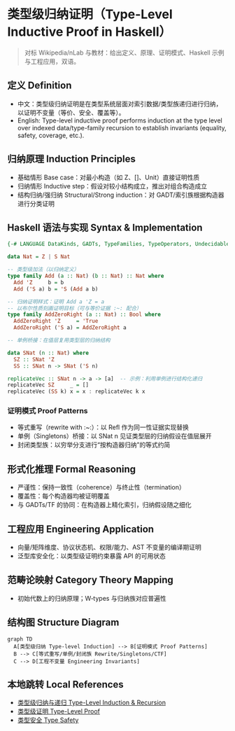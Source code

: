 # 类型级归纳证明（Type-Level Inductive Proof in Haskell）

> 对标 Wikipedia/nLab 与教材：给出定义、原理、证明模式、Haskell 示例与工程应用，双语。

## 定义 Definition

- 中文：类型级归纳证明是在类型系统层面对索引数据/类型族递归进行归纳，以证明不变量（等价、安全、覆盖等）。
- English: Type-level inductive proof performs induction at the type level over indexed data/type-family recursion to establish invariants (equality, safety, coverage, etc.).

## 归纳原理 Induction Principles

- 基础情形 Base case：对最小构造（如 Z、[]、Unit）直接证明性质
- 归纳情形 Inductive step：假设对较小结构成立，推出对组合构造成立
- 结构归纳/强归纳 Structural/Strong induction：对 GADT/索引族根据构造器进行分类证明

## Haskell 语法与实现 Syntax & Implementation

```haskell
{-# LANGUAGE DataKinds, GADTs, TypeFamilies, TypeOperators, UndecidableInstances #-}

data Nat = Z | S Nat

-- 类型级加法（以归纳定义）
type family Add (a :: Nat) (b :: Nat) :: Nat where
  Add 'Z     b = b
  Add ('S a) b = 'S (Add a b)

-- 归纳证明样式：证明 Add a 'Z = a
-- 以布尔性质刻画证明目标（可与等价证据 :~: 配合）
type family AddZeroRight (a :: Nat) :: Bool where
  AddZeroRight 'Z     = 'True
  AddZeroRight ('S a) = AddZeroRight a

-- 单例桥接：在值层复用类型层的归纳结构

data SNat (n :: Nat) where
  SZ :: SNat 'Z
  SS :: SNat n -> SNat ('S n)

replicateVec :: SNat n -> a -> [a]  -- 示例：利用单例进行结构化递归
replicateVec SZ     _ = []
replicateVec (SS k) x = x : replicateVec k x
```

### 证明模式 Proof Patterns

- 等式重写（rewrite with :~:）：以 Refl 作为同一性证据实现替换
- 单例（Singletons）桥接：以 SNat n 见证类型层的归纳假设在值层展开
- 封闭类型族：以穷举分支进行“按构造器归纳”的等式约简

## 形式化推理 Formal Reasoning

- 严谨性：保持一致性（coherence）与终止性（termination）
- 覆盖性：每个构造器均被证明覆盖
- 与 GADTs/TF 的协同：在构造器上精化索引，归纳假设随之细化

## 工程应用 Engineering Application

- 向量/矩阵维度、协议状态机、权限/能力、AST 不变量的编译期证明
- 泛型库安全化：以类型级证明约束暴露 API 的可用状态

## 范畴论映射 Category Theory Mapping

- 初始代数上的归纳原理；W‑types 与归纳族对应普遍性

## 结构图 Structure Diagram

```mermaid
graph TD
  A[类型级归纳 Type-level Induction] --> B[证明模式 Proof Patterns]
  B --> C[等式重写/单例/封闭族 Rewrite/Singletons/CTF]
  C --> D[工程不变量 Engineering Invariants]
```

## 本地跳转 Local References

- [类型级归纳与递归 Type-Level Induction & Recursion](../23-Type-Level-Induction/01-Type-Level-Induction-in-Haskell.md)
- [类型级证明 Type-Level Proof](../17-Type-Level-Proof/01-Type-Level-Proof-in-Haskell.md)
- [类型安全 Type Safety](../14-Type-Safety/01-Type-Safety-in-Haskell.md)
